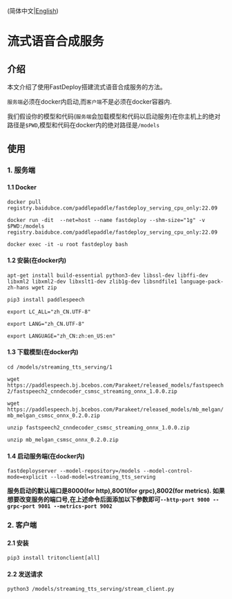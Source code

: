 (简体中文|[English](./README.md))

# 流式语音合成服务

## 介绍
本文介绍了使用FastDeploy搭建流式语音合成服务的方法。

`服务端`必须在docker内启动,而`客户端`不是必须在docker容器内.

我们假设你的模型和代码(`服务端`会加载模型和代码以启动服务)在你主机上的绝对路径是`$PWD`,模型和代码在docker内的绝对路径是`/models`

## 使用
### 1. 服务端
#### 1.1 Docker

`docker pull registry.baidubce.com/paddlepaddle/fastdeploy_serving_cpu_only:22.09`

`docker run -dit  --net=host --name fastdeploy --shm-size="1g" -v $PWD:/models registry.baidubce.com/paddlepaddle/fastdeploy_serving_cpu_only:22.09`

`docker exec -it -u root fastdeploy bash`

#### 1.2 安装(在docker内)

`apt-get install build-essential python3-dev libssl-dev libffi-dev libxml2 libxml2-dev libxslt1-dev zlib1g-dev libsndfile1 language-pack-zh-hans wget zip`

`pip3 install paddlespeech`

`export LC_ALL="zh_CN.UTF-8"`

`export LANG="zh_CN.UTF-8"`

`export LANGUAGE="zh_CN:zh:en_US:en"`

#### 1.3 下载模型(在docker内)

`cd /models/streaming_tts_serving/1`

`wget https://paddlespeech.bj.bcebos.com/Parakeet/released_models/fastspeech2/fastspeech2_cnndecoder_csmsc_streaming_onnx_1.0.0.zip`

`wget https://paddlespeech.bj.bcebos.com/Parakeet/released_models/mb_melgan/mb_melgan_csmsc_onnx_0.2.0.zip`

`unzip fastspeech2_cnndecoder_csmsc_streaming_onnx_1.0.0.zip`

`unzip mb_melgan_csmsc_onnx_0.2.0.zip`

#### 1.4 启动服务端(在docker内)

`fastdeployserver --model-repository=/models --model-control-mode=explicit --load-model=streaming_tts_serving`

**服务启动的默认端口是8000(for http),8001(for grpc),8002(for metrics). 如果想要改变服务的端口号,在上述命令后面添加以下参数即可`--http-port 9000 --grpc-port 9001 --metrics-port 9002`**

### 2. 客户端
#### 2.1 安装

`pip3 install tritonclient[all]`

#### 2.2 发送请求

`python3 /models/streaming_tts_serving/stream_client.py`

